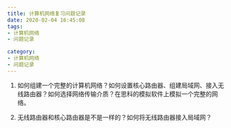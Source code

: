 ```yaml
---
title: 计算机网络复习问题记录
date: 2020-02-04 16:45:08
tags:
- 计算机网络
- 问题记录

category:
- 计算机网络
- 问题记录
---
```


1. 如何组建一个完整的计算机网络？如何设置核心路由器、组建局域网、接入无线路由器？如何选择网络传输介质？在思科的模拟软件上模拟一个完整的网络。

2. 无线路由器和核心路由器是不是一样的？如何将无线路由器接入局域网？